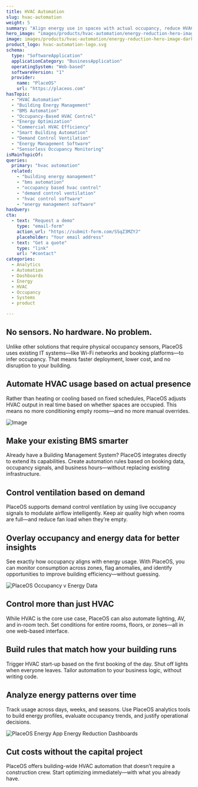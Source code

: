 ```yaml
---
title: HVAC Automation
slug: hvac-automation
weight: 5
summary: "Align energy use in spaces with actual occupancy, reduce HVAC\_&\_lighting use"
hero_image: "images/products/hvac-automation/energy-reduction-hero-image-dark.webp"
image: images/products/hvac-automation/energy-reduction-hero-image-dark.webp
product_logo: hvac-automation-logo.svg
schema:
  type: "SoftwareApplication"
  applicationCategory: "BusinessApplication"
  operatingSystem: "Web-based"
  softwareVersion: "1"
  provider:
    name: "PlaceOS"
    url: "https://placeos.com"
hasTopic:
  - "HVAC Automation"
  - "Building Energy Management"
  - "BMS Automation"
  - "Occupancy-Based HVAC Control"
  - "Energy Optimization"
  - "Commercial HVAC Efficiency"
  - "Smart Building Automation"
  - "Demand Control Ventilation"
  - "Energy Management Software"
  - "Sensorless Occupancy Monitoring"
isMainTopicOf:
queries: 
  primary: "hvac automation"
  related:
    - "building energy management"
    - "bms automation"
    - "occupancy based hvac control"
    - "demand control ventilation"
    - "hvac control software"
    - "energy management software"
hasQuery:
cta:
  - text: "Request a demo"
    type: "email-form"  
    action_url: "https://submit-form.com/SSqZ3MZYJ"  
    placeholder: "Your email address"
  - text: "Get a quote"
    type: "link"
    url: "#contact" 
categories:
  - Analytics
  - Automation
  - Dashboards
  - Energy
  - HVAC
  - Occupancy
  - Systems
  - product

---
```

## No sensors. No hardware. No problem.

Unlike other solutions that require physical occupancy sensors, PlaceOS uses existing IT systems—like Wi-Fi networks and booking platforms—to infer occupancy. That means faster deployment, lower cost, and no disruption to your building.

## Automate HVAC usage based on actual presence

Rather than heating or cooling based on fixed schedules, PlaceOS adjusts HVAC output in real time based on whether spaces are occupied. This means no more conditioning empty rooms—and no more manual overrides.

![Image](/images/products/hvac-automation/list-of-triggers.webp)

## Make your existing BMS smarter

Already have a Building Management System? PlaceOS integrates directly to extend its capabilities. Create automation rules based on booking data, occupancy signals, and business hours—without replacing existing infrastructure.

## Control ventilation based on demand

PlaceOS supports demand control ventilation by using live occupancy signals to modulate airflow intelligently. Keep air quality high when rooms are full—and reduce fan load when they’re empty.

## Overlay occupancy and energy data for better insights

See exactly how occupancy aligns with energy usage. With PlaceOS, you can monitor consumption across zones, flag anomalies, and identify opportunities to improve building efficiency—without guessing.

![PlaceOS Occupancy v Energy Data](/images/products/hvac-automation/occupancy-v-energy-copy.webp)

## Control more than just HVAC

While HVAC is the core use case, PlaceOS can also automate lighting, AV, and in-room tech. Set conditions for entire rooms, floors, or zones—all in one web-based interface.

## Build rules that match how your building runs

Trigger HVAC start-up based on the first booking of the day. Shut off lights when everyone leaves. Tailor automation to your business logic, without writing code.

## Analyze energy patterns over time

Track usage across days, weeks, and seasons. Use PlaceOS analytics tools to build energy profiles, evaluate occupancy trends, and justify operational decisions.

![PlaceOS Energy App Energy Reduction Dashboards](/images/products/hvac-automation/placeos-energy-reduction-app.webp)

## Cut costs without the capital project

PlaceOS offers building-wide HVAC automation that doesn’t require a construction crew. Start optimizing immediately—with what you already have.



